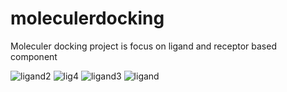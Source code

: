 # moleculerdocking
Moleculer docking project is focus on ligand and receptor based component


![ligand2](https://github.com/mervelil/moleculerdocking/assets/71037128/b5a14aea-033c-493b-b4c2-edaca5222b13)
![lig4](https://github.com/mervelil/moleculerdocking/assets/71037128/67a82f47-abc3-465e-b671-b76dc0690055)
![ligand3](https://github.com/mervelil/moleculerdocking/assets/71037128/6d50ea5b-91a1-40f4-8cc8-a3b2b7e142bd)
![ligand](https://github.com/mervelil/moleculerdocking/assets/71037128/293e4e58-9dd8-451b-9f76-d52215984278)
